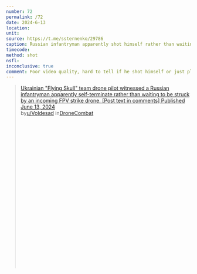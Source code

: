 ```yaml
---
number: 72
permalink: /72
date: 2024-6-13
location: 
unit:
source: https://t.me/ssternenko/29786
caption: Russian infantryman apparently shot himself rather than waiting to be struck by an incoming FPV
timecode: 
method: shot
nsfl: 
inconclusive: true
comment: Poor video quality, hard to tell if he shot himself or just playing dead.
---
```

<blockquote class="reddit-embed-bq" style="height:500px" data-embed-height="586"><a href="https://www.reddit.com/r/DroneCombat/comments/1deux6t/ukrainian_flying_skull_team_drone_pilot_witnessed/">Ukrainian "Flying Skull" team drone pilot witnessed a Russian infantryman apparently self-terminate rather than waiting to be struck by an incoming FPV strike drone. [Post text in comments] Published June 13, 2024</a><br> by<a href="https://www.reddit.com/user/Voldesad/">u/Voldesad</a> in<a href="https://www.reddit.com/r/DroneCombat/">DroneCombat</a></blockquote><script async="" src="https://embed.reddit.com/widgets.js" charset="UTF-8"></script>
